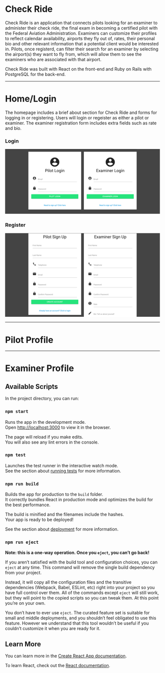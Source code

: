 # Check Ride

Check Ride is an application that connects pilots looking for an examiner to administer their check ride, the final exam in becoming a certified pilot with the Federal Aviation Administration. Examiners can customize their profiles to reflect calendar availability, airports they fly out of, rates, their personal bio and other relevant information that a potential client would be interested in. Pilots, once registerd, can filter their search for an examiner by selecting the airport(s) they want to fly from, which will allow them to see the examiners who are associated with that airport.

Check Ride was built with React on the front-end and Ruby on Rails with PostgreSQL for the back-end.

---

# Home/Login

The homepage includes a brief about section for Check Ride and forms for logging in or registering. Users will login or regeister as either a pilot or examiner. The examiner registration form includes extra fields such as rate and bio.

### Login

![login](screenshots/login.png)

### Register

![register](screenshots/Register.png)

---

# Pilot Profile

---

# Examiner Profile

## Available Scripts

In the project directory, you can run:

### `npm start`

Runs the app in the development mode.<br>
Open [http://localhost:3000](http://localhost:3000) to view it in the browser.

The page will reload if you make edits.<br>
You will also see any lint errors in the console.

### `npm test`

Launches the test runner in the interactive watch mode.<br>
See the section about [running tests](https://facebook.github.io/create-react-app/docs/running-tests) for more information.

### `npm run build`

Builds the app for production to the `build` folder.<br>
It correctly bundles React in production mode and optimizes the build for the best performance.

The build is minified and the filenames include the hashes.<br>
Your app is ready to be deployed!

See the section about [deployment](https://facebook.github.io/create-react-app/docs/deployment) for more information.

### `npm run eject`

**Note: this is a one-way operation. Once you `eject`, you can’t go back!**

If you aren’t satisfied with the build tool and configuration choices, you can `eject` at any time. This command will remove the single build dependency from your project.

Instead, it will copy all the configuration files and the transitive dependencies (Webpack, Babel, ESLint, etc) right into your project so you have full control over them. All of the commands except `eject` will still work, but they will point to the copied scripts so you can tweak them. At this point you’re on your own.

You don’t have to ever use `eject`. The curated feature set is suitable for small and middle deployments, and you shouldn’t feel obligated to use this feature. However we understand that this tool wouldn’t be useful if you couldn’t customize it when you are ready for it.

## Learn More

You can learn more in the [Create React App documentation](https://facebook.github.io/create-react-app/docs/getting-started).

To learn React, check out the [React documentation](https://reactjs.org/).
